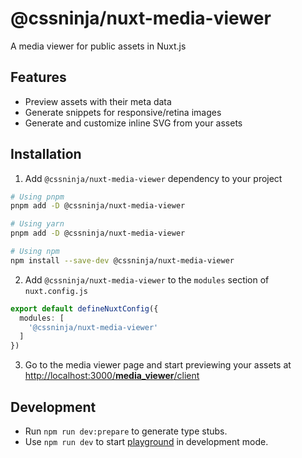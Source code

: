 # @cssninja/nuxt-media-viewer

A media viewer for public assets in Nuxt.js

## Features

- Preview assets with their meta data
- Generate snippets for responsive/retina images
- Generate and customize inline SVG from your assets


## Installation

1. Add `@cssninja/nuxt-media-viewer` dependency to your project
```bash
# Using pnpm
pnpm add -D @cssninja/nuxt-media-viewer

# Using yarn
pnpm add -D @cssninja/nuxt-media-viewer

# Using npm
npm install --save-dev @cssninja/nuxt-media-viewer
```

2. Add `@cssninja/nuxt-media-viewer` to the `modules` section of `nuxt.config.js`

```ts
export default defineNuxtConfig({
  modules: [
    '@cssninja/nuxt-media-viewer'
  ]
})
```

3. Go to the media viewer page and start previewing your assets at [http://localhost:3000/__media_viewer__/client](http://localhost:3000/__media_viewer__/client)


## Development

- Run `npm run dev:prepare` to generate type stubs.
- Use `npm run dev` to start [playground](./playground) in development mode.
